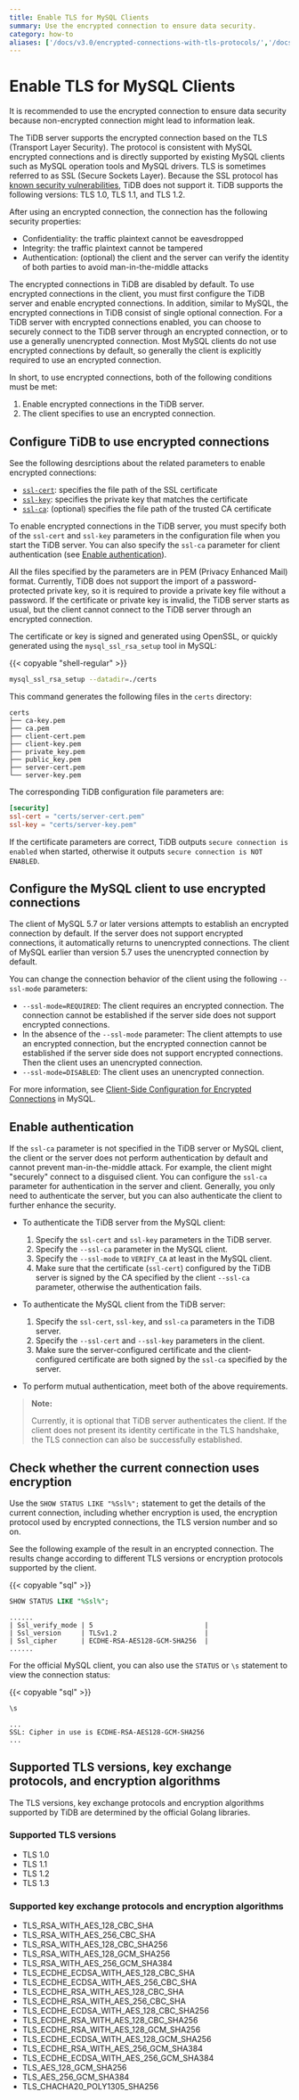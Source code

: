 ```yaml
---
title: Enable TLS for MySQL Clients
summary: Use the encrypted connection to ensure data security.
category: how-to
aliases: ['/docs/v3.0/encrypted-connections-with-tls-protocols/','/docs/v3.0/how-to/secure/enable-tls-clients/','/docs/sql/encrypted-connections/']
---
```


# Enable TLS for MySQL Clients

It is recommended to use the encrypted connection to ensure data security because non-encrypted connection might lead to information leak.

The TiDB server supports the encrypted connection based on the TLS (Transport Layer Security). The protocol is consistent with MySQL encrypted connections and is directly supported by existing MySQL clients such as MySQL operation tools and MySQL drivers. TLS is sometimes referred to as SSL (Secure Sockets Layer). Because the SSL protocol has [known security vulnerabilities](https://en.wikipedia.org/wiki/Transport_Layer_Security), TiDB does not support it. TiDB supports the following versions: TLS 1.0, TLS 1.1, and TLS 1.2.

After using an encrypted connection, the connection has the following security properties:

- Confidentiality: the traffic plaintext cannot be eavesdropped
- Integrity: the traffic plaintext cannot be tampered
- Authentication: (optional) the client and the server can verify the identity of both parties to avoid man-in-the-middle attacks

The encrypted connections in TiDB are disabled by default. To use encrypted connections in the client, you must first configure the TiDB server and enable encrypted connections. In addition, similar to MySQL, the encrypted connections in TiDB consist of single optional connection. For a TiDB server with encrypted connections enabled, you can choose to securely connect to the TiDB server through an encrypted connection, or to use a generally unencrypted connection. Most MySQL clients do not use encrypted connections by default, so generally the client is explicitly required to use an encrypted connection.

In short, to use encrypted connections, both of the following conditions must be met:

1. Enable encrypted connections in the TiDB server.
2. The client specifies to use an encrypted connection.

## Configure TiDB to use encrypted connections

See the following desrciptions about the related parameters to enable encrypted connections:

- [`ssl-cert`](/tidb-configuration-file.md#ssl-cert): specifies the file path of the SSL certificate
- [`ssl-key`](/tidb-configuration-file.md#ssl-key): specifies the private key that matches the certificate
- [`ssl-ca`](/tidb-configuration-file.md#ssl-ca): (optional) specifies the file path of the trusted CA certificate

To enable encrypted connections in the TiDB server, you must specify both of the `ssl-cert` and `ssl-key` parameters in the configuration file when you start the TiDB server. You can also specify the `ssl-ca` parameter for client authentication (see [Enable authentication](#enable-authentication)).

All the files specified by the parameters are in PEM (Privacy Enhanced Mail) format. Currently, TiDB does not support the import of a password-protected private key, so it is required to provide a private key file without a password. If the certificate or private key is invalid, the TiDB server starts as usual, but the client cannot connect to the TiDB server through an encrypted connection.

The certificate or key is signed and generated using OpenSSL, or quickly generated using the `mysql_ssl_rsa_setup` tool in MySQL:

{{< copyable "shell-regular" >}}

```bash
mysql_ssl_rsa_setup --datadir=./certs
```

This command generates the following files in the `certs` directory:

```
certs
├── ca-key.pem
├── ca.pem
├── client-cert.pem
├── client-key.pem
├── private_key.pem
├── public_key.pem
├── server-cert.pem
└── server-key.pem
```

The corresponding TiDB configuration file parameters are:

```toml
[security]
ssl-cert = "certs/server-cert.pem"
ssl-key = "certs/server-key.pem"
```

If the certificate parameters are correct, TiDB outputs `secure connection is enabled` when started, otherwise it outputs `secure connection is NOT ENABLED`.

## Configure the MySQL client to use encrypted connections

The client of MySQL 5.7 or later versions attempts to establish an encrypted connection by default. If the server does not support encrypted connections, it automatically returns to unencrypted connections. The client of MySQL earlier than version 5.7 uses the unencrypted connection by default.

You can change the connection behavior of the client using the following `--ssl-mode` parameters:

- `--ssl-mode=REQUIRED`: The client requires an encrypted connection. The connection cannot be established if the server side does not support encrypted connections.
- In the absence of the `--ssl-mode` parameter: The client attempts to use an encrypted connection, but the encrypted connection cannot be established if the server side does not support encrypted connections. Then the client uses an unencrypted connection.
- `--ssl-mode=DISABLED`: The client uses an unencrypted connection.

For more information, see [Client-Side Configuration for Encrypted Connections](https://dev.mysql.com/doc/refman/5.7/en/using-encrypted-connections.html#using-encrypted-connections-client-side-configuration) in MySQL.

## Enable authentication

If the `ssl-ca` parameter is not specified in the TiDB server or MySQL client, the client or the server does not perform authentication by default and cannot prevent man-in-the-middle attack. For example, the client might "securely" connect to a disguised client. You can configure the `ssl-ca` parameter for authentication in the server and client. Generally, you only need to authenticate the server, but you can also authenticate the client to further enhance the security.

+ To authenticate the TiDB server from the MySQL client:
  1. Specify the `ssl-cert` and `ssl-key` parameters in the TiDB server.
  2. Specify the `--ssl-ca` parameter in the MySQL client.
  3. Specify the `--ssl-mode` to `VERIFY_CA` at least in the MySQL client.
  4. Make sure that the certificate (`ssl-cert`) configured by the TiDB server is signed by the CA specified by the client `--ssl-ca` parameter, otherwise the authentication fails.

+ To authenticate the MySQL client from the TiDB server:
  1. Specify the `ssl-cert`, `ssl-key`, and `ssl-ca` parameters in the TiDB server.
  2. Specify the `--ssl-cert` and `--ssl-key` parameters in the client.
  3. Make sure the server-configured certificate and the client-configured certificate are both signed by the `ssl-ca` specified by the server.

- To perform mutual authentication, meet both of the above requirements.

> **Note:**
>
> Currently, it is optional that TiDB server authenticates the client. If the client does not present its identity certificate in the TLS handshake, the TLS connection can also be successfully established.

## Check whether the current connection uses encryption

Use the `SHOW STATUS LIKE "%Ssl%";` statement to get the details of the current connection, including whether encryption is used, the encryption protocol used by encrypted connections, the TLS version number and so on.

See the following example of the result in an encrypted connection. The results change according to different TLS versions or encryption protocols supported by the client.

{{< copyable "sql" >}}

```sql
SHOW STATUS LIKE "%Ssl%";
```

```
......
| Ssl_verify_mode | 5                            |
| Ssl_version     | TLSv1.2                      |
| Ssl_cipher      | ECDHE-RSA-AES128-GCM-SHA256  |
......
```

For the official MySQL client, you can also use the `STATUS` or `\s` statement to view the connection status:

{{< copyable "sql" >}}

```sql
\s
```

```
...
SSL: Cipher in use is ECDHE-RSA-AES128-GCM-SHA256
...
```

## Supported TLS versions, key exchange protocols, and encryption algorithms

The TLS versions, key exchange protocols and encryption algorithms supported by TiDB are determined by the official Golang libraries.

### Supported TLS versions

- TLS 1.0
- TLS 1.1
- TLS 1.2
- TLS 1.3

### Supported key exchange protocols and encryption algorithms

- TLS\_RSA\_WITH\_AES\_128\_CBC\_SHA
- TLS\_RSA\_WITH\_AES\_256\_CBC\_SHA
- TLS\_RSA\_WITH\_AES\_128\_CBC\_SHA256
- TLS\_RSA\_WITH\_AES\_128\_GCM\_SHA256
- TLS\_RSA\_WITH\_AES\_256\_GCM\_SHA384
- TLS\_ECDHE\_ECDSA\_WITH\_AES\_128\_CBC\_SHA
- TLS\_ECDHE\_ECDSA\_WITH\_AES\_256\_CBC\_SHA
- TLS\_ECDHE\_RSA\_WITH\_AES\_128\_CBC\_SHA
- TLS\_ECDHE\_RSA\_WITH\_AES\_256\_CBC\_SHA
- TLS\_ECDHE\_ECDSA\_WITH\_AES\_128\_CBC\_SHA256
- TLS\_ECDHE\_RSA\_WITH\_AES\_128\_CBC\_SHA256
- TLS\_ECDHE\_RSA\_WITH\_AES\_128\_GCM\_SHA256
- TLS\_ECDHE\_ECDSA\_WITH\_AES\_128\_GCM\_SHA256
- TLS\_ECDHE\_RSA\_WITH\_AES\_256\_GCM\_SHA384
- TLS\_ECDHE\_ECDSA\_WITH\_AES\_256\_GCM\_SHA384
- TLS\_AES\_128\_GCM\_SHA256
- TLS\_AES\_256\_GCM\_SHA384
- TLS\_CHACHA20\_POLY1305\_SHA256
